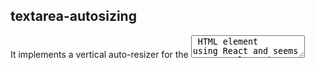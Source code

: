 ## textarea-autosizing

It implements a vertical auto-resizer for the <textarea> HTML element using React and seems to properly work on:

```
Safari: Version 16.3 (18614.4.6.1.6)
Firefox:  111.0 (64-bit)
Chrome: Version 110.0.5481.177 (Official Build) (x86_64)
Chromium: Version 113.0.5620.0 (Developer Build) (x86_64)
```

```
git clone git@github.com:Grabber/textarea-autosizing.git
```

```
npm install
npm run build
npm run start
```

- Luiz Vitor Martinez Cardoso <grabber@gmail.com>